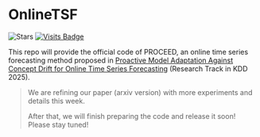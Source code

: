 # OnlineTSF
![Stars](https://img.shields.io/github/stars/SJTU-DMTai/OnlineTSF)
[![Visits Badge](https://badges.pufler.dev/visits/SJTU-DMTai/OnlineTSF)](https://badges.pufler.dev/visits/SJTU-Quant/OnlineTSF)

This repo will provide the official code of PROCEED, an online time series forecasting method proposed in [Proactive Model Adaptation Against Concept Drift for Online Time Series Forecasting](https://arxiv.org/pdf/2412.08435) (Research Track in KDD 2025). 

> We are refining our paper (arxiv version) with more experiments and details this week.
> 
> After that, we will finish preparing the code and release it soon! Please stay tuned!
